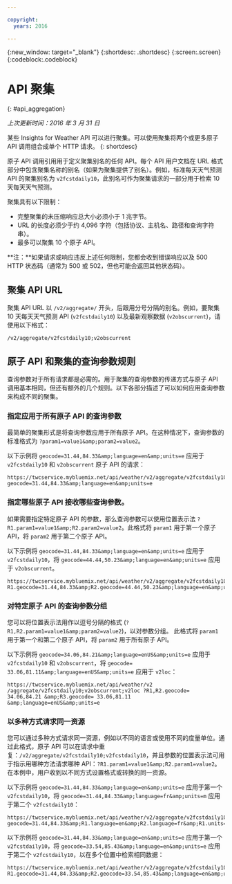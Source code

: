 ```yaml
---

copyright:
  years: 2016

---
```


{:new_window: target="_blank"}
{:shortdesc: .shortdesc}
{:screen:.screen}
{:codeblock:.codeblock}

# API 聚集
{: #api_aggregation}

*上次更新时间：2016 年 3 月 31 日*

某些 Insights for Weather API 可以进行聚集。可以使用聚集将两个或更多原子 API 调用组合成单个 HTTP 请求。
{: shortdesc}

原子 API 调用引用用于定义聚集别名的任何 API。每个 API 用户文档在 URL 格式部分中包含聚集名称的别名（如果为聚集提供了别名）。例如，标准每天天气预测 API 的聚集别名为 `v2fcstdaily10`，此别名可作为聚集请求的一部分用于检索 10 天每天天气预测。

聚集具有以下限制：

* 完整聚集的未压缩响应总大小必须小于 1 兆字节。
* URL 的长度必须少于约 4,096 字符（包括协议、主机名、路径和查询字符串）。
* 最多可以聚集 10 个原子 API。

**注：**如果请求或响应违反上述任何限制，您都会收到错误响应以及 500 HTTP 状态码（通常为 500 或 502，但也可能会返回其他状态码）。

## 聚集 API URL
聚集 API URL 以 `/v2/aggregate/` 开头，后跟用分号分隔的别名。例如，要聚集 10 天每天天气预测 API (`v2fcstdaily10`) 以及最新观察数据 (`v2obscurrent`)，请使用以下格式：

```
/v2/aggregate/v2fcstdaily10;v2obscurrent
```

## 原子 API 和聚集的查询参数规则
查询参数对于所有请求都是必需的。用于聚集的查询参数的传递方式与原子 API 调用基本相同，但还有额外的几个规则。以下各部分描述了可以如何应用查询参数来构成不同的聚集。

### 指定应用于所有原子 API 的查询参数

最简单的聚集形式是将查询参数应用于所有原子 API。在这种情况下，查询参数的标准格式为 `?param1=value1&amp;param2=value2`。

以下示例将 `geocode=31.44,84.33&amp;language=en&amp;units=e` 应用于 `v2fcstdaily10` 和 `v2obscurrent` 原子 API 的请求：

```
https://twcservice.mybluemix.net/api/weather/v2/aggregate/v2fcstdaily10;v2obscurrent?geocode=31.44,84.33&amp;language=en&amp;units=e
```

### 指定哪些原子 API 接收哪些查询参数。

如果需要指定特定原子 API 的参数，那么查询参数可以使用位置表示法 `?R1.param1=value1&amp;R2.param2=value2`。此格式将 `param1` 用于第一个原子 API，将 `param2` 用于第二个原子 API。

以下示例将 `geocode=31.44,84.33&amp;language=en&amp;units=e` 应用于 `v2fcstdaily10`，将 `geocode=44.44,50.23&amp;language=en&amp;units=e` 应用于 `v2obscurrent`。

```
https://twcservice.mybluemix.net/api/weather/v2/aggregate/v2fcstdaily10;v2obscurrent?R1.geocode=31.44,84.33&amp;R2.geocode=44.44,50.23&amp;language=en&amp;units=e
```

### 对特定原子 API 的查询参数分组

您可以将位置表示法用作以逗号分隔的格式 (`?R1,R2.param1=value1&amp;param2=value2`)，以对参数分组。
此格式将 `param1` 用于第一个和第二个原子 API，将 `param2` 用于所有原子 API。

以下示例将 `geocode=34.06,84.21&amp;language=enUS&amp;units=e` 应用于 `v2fcstdaily10` 和 `v2obscurrent`，将 `geocode= 33.06,81.11&amp;language=enUS&amp;units=e` 应用于 `v2loc`：

```
https://twcservice.mybluemix.net/api/weather/v2 /aggregate/v2fcstdaily10;v2obscurrent;v2loc ?R1,R2.geocode= 34.06,84.21 &amp;R3.geocode= 33.06,81.11 &amp;language=enUS&amp;units=e
```

### 以多种方式请求同一资源

您可以通过多种方式请求同一资源，例如以不同的语言或使用不同的度量单位。通过此格式，原子 API 可以在请求中重复：`/v2/aggregate/v2fcstdaily10;v2fcstdaily10`，并且参数的位置表示法可用于指示用哪种方法请求哪种 API：`?R1.param1=value1&amp;R2.param1=value2`。在本例中，用户收到以不同方式设置格式或转换的同一资源。

以下示例将 `geocode=31.44,84.33&amp;language=en&amp;units=e` 应用于第一个 `v2fcstdaily10`，将 `geocode=31.44,84.33&amp;language=fr&amp;units=m` 应用于第二个 `v2fcstdaily10`：

```
https://twcservice.mybluemix.net/api/weather/v2/aggregate/v2fcstdaily10;v2fcstdaily10?geocode=31.44,84.33&amp;R1.language=en&amp;R2.language=fr&amp;R1.units=e&amp;R2.units=m
```

以下示例将 `geocode=31.44,84.33&amp;language=en&amp;units=e` 应用于第一个 `v2fcstdaily10`，将 `geocode=33.54,85.43&amp;language=en&amp;units=e` 应用于第二个 `v2fcstdaily10`，以在多个位置中检索相同数据：

```
https://twcservice.mybluemix.net/api/weather/v2/aggregate/v2fcstdaily10;v2fcstdaily10?R1.geocode=31.44,84.33&amp;R2.geocode=33.54,85.43&amp;language=en&amp;units=e
```




